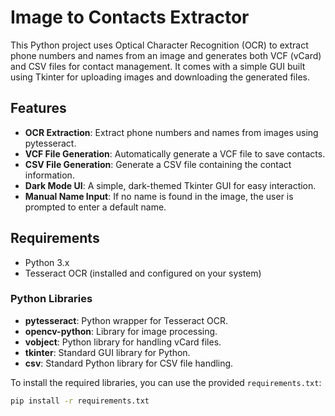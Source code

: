 # Image to Contacts Extractor

This Python project uses Optical Character Recognition (OCR) to extract phone numbers and names from an image and generates both VCF (vCard) and CSV files for contact management. It comes with a simple GUI built using Tkinter for uploading images and downloading the generated files.

## Features
- **OCR Extraction**: Extract phone numbers and names from images using pytesseract.
- **VCF File Generation**: Automatically generate a VCF file to save contacts.
- **CSV File Generation**: Generate a CSV file containing the contact information.
- **Dark Mode UI**: A simple, dark-themed Tkinter GUI for easy interaction.
- **Manual Name Input**: If no name is found in the image, the user is prompted to enter a default name.

## Requirements

- Python 3.x
- Tesseract OCR (installed and configured on your system)

### Python Libraries

- **pytesseract**: Python wrapper for Tesseract OCR.
- **opencv-python**: Library for image processing.
- **vobject**: Python library for handling vCard files.
- **tkinter**: Standard GUI library for Python.
- **csv**: Standard Python library for CSV file handling.

To install the required libraries, you can use the provided `requirements.txt`:

```bash
pip install -r requirements.txt

